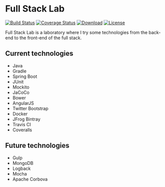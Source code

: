 # Full Stack Lab
[![Build Status](https://travis-ci.org/rocklass/fullstacklab.svg?branch=master)](https://travis-ci.org/rocklass/fullstacklab) [![Coverage Status](https://coveralls.io/repos/rocklass/fullstacklab/badge.svg?branch=master)](https://coveralls.io/r/rocklass/fullstacklab?branch=master) [![Download](https://api.bintray.com/packages/rocklass/maven/fullstacklab/images/download.svg)](https://bintray.com/rocklass/maven/fullstacklab/_latestVersion) [![License](https://img.shields.io/badge/license-GPLv3-red.svg)](http://www.gnu.org/licenses/gpl-3.0.html)

Full Stack Lab is a laboratory where I try some technologies from the back-end to the front-end of the full stack.

## Current technologies
  * Java
  * Gradle
  * Spring Boot
  * JUnit
  * Mockito
  * JaCoCo
  * Bower
  * AngularJS
  * Twitter Bootstrap
  * Docker
  * JFrog Bintray
  * Travis CI
  * Coveralls

## Future technologies
  * Gulp
  * MongoDB
  * Logback
  * Mocha
  * Apache Corbova
